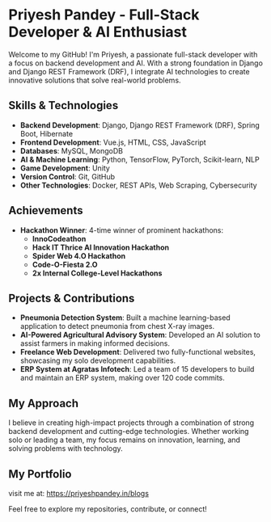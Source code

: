 # Priyesh Pandey - Full-Stack Developer & AI Enthusiast

Welcome to my GitHub! I'm Priyesh, a passionate full-stack developer with a focus on backend development and AI. With a strong foundation in Django and Django REST Framework (DRF), I integrate AI technologies to create innovative solutions that solve real-world problems.

## Skills & Technologies

- **Backend Development**: Django, Django REST Framework (DRF), Spring Boot, Hibernate
- **Frontend Development**: Vue.js, HTML, CSS, JavaScript
- **Databases**: MySQL, MongoDB
- **AI & Machine Learning**: Python, TensorFlow, PyTorch, Scikit-learn, NLP
- **Game Development**: Unity
- **Version Control**: Git, GitHub
- **Other Technologies**: Docker, REST APIs, Web Scraping, Cybersecurity

## Achievements

- **Hackathon Winner**: 4-time winner of prominent hackathons:
  - **InnoCodeathon**
  - **Hack IT Thrice AI Innovation Hackathon**
  - **Spider Web 4.O Hackathon**
  - **Code-O-Fiesta 2.O**
  - **2x Internal College-Level Hackathons**
  
## Projects & Contributions

- **Pneumonia Detection System**: Built a machine learning-based application to detect pneumonia from chest X-ray images.
- **AI-Powered Agricultural Advisory System**: Developed an AI solution to assist farmers in making informed decisions.
- **Freelance Web Development**: Delivered two fully-functional websites, showcasing my solo development capabilities.
- **ERP System at Agratas Infotech**: Led a team of 15 developers to build and maintain an ERP system, making over 120 code commits.

## My Approach

I believe in creating high-impact projects through a combination of strong backend development and cutting-edge technologies. Whether working solo or leading a team, my focus remains on innovation, learning, and solving problems with technology.

## My Portfolio

visit me at: https://priyeshpandey.in/blogs

Feel free to explore my repositories, contribute, or connect!

